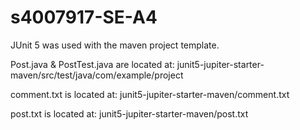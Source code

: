 # s4007917-SE-A4

JUnit 5 was used with the maven project template.

Post.java & PostTest.java are located at: junit5-jupiter-starter-maven/src/test/java/com/example/project

comment.txt is located at: junit5-jupiter-starter-maven/comment.txt

post.txt is located at: junit5-jupiter-starter-maven/post.txt
